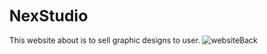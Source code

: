 # NexStudio
This website about is to sell graphic designs to user.
![websiteBack](https://user-images.githubusercontent.com/95670930/187114342-e75165ce-dd35-461e-9ebd-2e3770fa5706.png)

